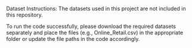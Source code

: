 Dataset Instructions:
The datasets used in this project are not included in this repository.

To run the code successfully, please download the required datasets separately and place the files (e.g., Online_Retail.csv) in the appropriate folder or update the file paths in the code accordingly.
